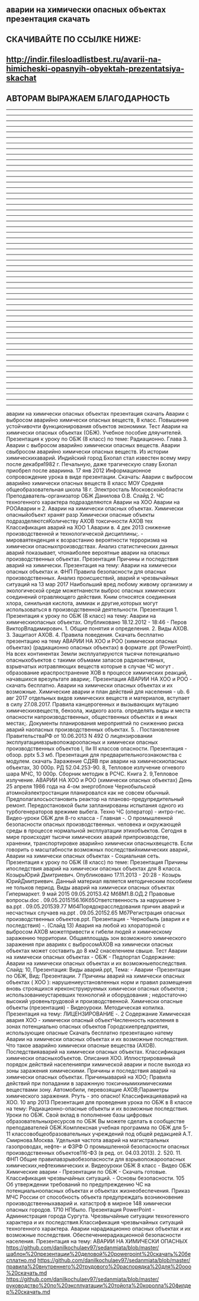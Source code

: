 аварии на химически опасных объектах презентация скачать
--------------------------------------------------
СКАЧИВАЙТЕ ПО ССЫЛКЕ НИЖЕ:
--------------------------------------------------
http://indir.filesloadlistbest.ru/avarii-na-himicheski-opasnyih-obyektah-prezentatsiya-skachat
--------------------------------------------------
АВТОРАМ ВЫРАЖАЕМ БЛАГОДАРНОСТЬ
--------------------------------------------------
--------------------------------------------------
--------------------------------------------------
--------------------------------------------------
--------------------------------------------------
--------------------------------------------------
--------------------------------------------------
--------------------------------------------------
--------------------------------------------------
--------------------------------------------------
--------------------------------------------------
--------------------------------------------------
--------------------------------------------------
--------------------------------------------------
--------------------------------------------------
--------------------------------------------------
--------------------------------------------------
--------------------------------------------------
--------------------------------------------------
--------------------------------------------------
--------------------------------------------------
--------------------------------------------------
--------------------------------------------------
--------------------------------------------------
--------------------------------------------------
--------------------------------------------------
--------------------------------------------------
--------------------------------------------------
--------------------------------------------------
--------------------------------------------------
--------------------------------------------------
--------------------------------------------------
--------------------------------------------------
--------------------------------------------------
--------------------------------------------------
--------------------------------------------------
--------------------------------------------------
--------------------------------------------------
--------------------------------------------------
--------------------------------------------------
--------------------------------------------------
--------------------------------------------------
--------------------------------------------------
--------------------------------------------------
--------------------------------------------------
--------------------------------------------------
--------------------------------------------------
--------------------------------------------------
--------------------------------------------------
--------------------------------------------------
--------------------------------------------------
--------------------------------------------------
--------------------------------------------------
--------------------------------------------------
--------------------------------------------------
аварии на химически опасных объектах презентация скачать Аварии с выбросом аварийно химически опасных веществ, 8 класс. Повышение устойчивочти функционирования объектов экономики. Тест Аварии на химически опасных объектах (ОБЖ). Учебное пособие дляучителей. Презентация к уроку по ОБЖ (8 класс) по теме: Радиационно. Глава 3. Аварии с выбросом аварийно химически опасных веществ. Аварии свыбросом аварийно химически опасных веществ. Из истории химическихаварий. Индийский город Бхопал стал известен всему миру после декабря1982 г. Печальную, даже трагическую славу Бхопал приобрел после авариина. 17 янв 2012  Информационное сопровождение урока в виде презентации.  Скачать: Аварии с выбросом аварийно химически опасных веществ 8 класс МОУ Средняя общеобразовательная школа  18 г. Электросталь Московскойобласти Преподаватель-организатор ОБЖ Данилова О.В. Слайд 2. ЧС техногенного характера подразделяются Аварии на ХОО Аварии на РООАварии н 2. Аварии на химически опасных объектах. Химически опасныйобъект хранят разр Химически опасные объекты подразделяютсяКоличеству АХОВ токсичности АХОВ тех Классификация аварий на ХОО 1.Аварии в. 4 дек 2013  снижение производственной и технологической дисциплины;. - мироваятенденция к возрастанию вероятности терроризма на химически опасныхпроизводствах. Анализ статистических данных аварий показывает, чтонаиболее вероятные аварии на опасных производственных объектах. Презентация Причины и последствия аварий на химически. Презентация на тему: Аварии на химически опасных объектах и. ФНП Правила безопасности для опасных производственных. Анализ происшествий, аварий и чрезвычайных ситуаций на
13 мар 2017  Наибольший вред любому живому организму и экологической среде можетнанести выброс опасных химических соединений отравляющего действия. Кним относятся соединения хлора, синильная кислота, аммиак и другие,которых могут использоваться в производственной деятельности. Презентация 1. Презентация к уроку по ОБЖ (8 класс) на тему: Аварии на химическиопасных объектах. Опубликовано 18.12.2012 - 18:46 - Перов ВикторВладимирович. 1. Общие понятия и определения. 2. Виды АХОВ. 3. Защитаот АХОВ. 4. Правила поведения. Скачать бесплатно презентацию на тему АВАРИИ НА ХОО и РОО (химически опасных объектах) (радиационно опасных объектах) в формате .ppt (PowerPoint). На всех континентах Земли эксплуатируются тысячи потенциально опасныхобъектов с такими объмами запасов радиоактивных, взрывчатых иотравляющих веществ которые в случае ЧС могут . образование ираспространение ХОВ в процессе химических реакций, начавшихся врезультате аварии;. Презентация АВАРИИ НА ХОО и РОО - скачать бесплатно. Аварии на химически опасных объектах и их возможные. Химические аварии и план действий для населения - ub. 6 авг 2017  отдельных видов химических веществ и материалов, вступает в силу 27.08.2017. Правила  канцерогенных и вызывающих мутацию химическихвеществ, бензола, жидкого азота.  определять виды и места опасности напроизводственных, общественных объектах и в иных местах;. Документы планирования мероприятий по снижению риска аварий наопасных производственных объектах. 5. . Постановление ПравительстваРФ от 10.06.2013 N 492 О лицензировании эксплуатациивзрывопожароопасных и химически опасных производственных объектов I, IIи III классов опасности. Презентация - обзор. pptx 5.3 мб. Презентация для предварительногознакомства с модулем. скачать  Заражение СДЯВ при аварии на химическиопасных объектах, 30 000р. РД 52.04.253-90. 8, Тепловое излучение огневого шара МЧС, 10 000р. Сборник методик в РСЧС. Книга 2. 9,Тепловое излучение. АВАРИИ НА ХОО и РОО (химически опасных объектах)
День 25 апреля 1986 года на 4-ом энергоблоке Чернобыльской атомнойэлектростанции планировался как не совсем обычный. Предполагалосьостановить реактор на планово-предупредительный ремонт. Передостановкой были запланированы испытания одного из турбогенераторов врежиме выбега. Техно ЧС (оператор) - интро-гис. Видео-уроки ОБЖ для 8-го класса - Главная -. О промышленной безопасности опасных производственных. человека и окружающей среды в процессе нормальной эксплуатации этихобъектов. Сегодня в мире происходят тысячи химических аварий припроизводстве, хранении, транспортировке аварийно химически опасныхвеществ. Если говорить о масштабности возможных последствийхимических аварий,. Аварии на химически опасных объектах - Социальная сеть. Презентация к уроку по ОБЖ (8 класс) по теме: Презентация Причины ипоследствия аварий на химически опасных объектах для 8 класса. КозырьЮрий Дмитриевич. Опубликовано 17.11.2013 - 20:28 - Козырь ЮрийДмитриевич. Данный материал является методическим пособием не тольков период. Виды аварий на химически опасных объектах  Гипермаркет. 9 май 2015  09.05.20153.42 Mб8М1.В.ОД.2 Правовые вопросы.doc  . 09.05.2015156.16Кб5Ответственность за нарушение з-ва.ppt  . 09.05.201539.77 Mб4Порядокрасследования причин аварий и несчастных случаев на.ppt  . 09.05.20152.65 Mб7Регистрация опасных производственных объектов.ppt. Презентация - Чернобыль (авария и е последствия) -. (Слайд 13) Авария на любой из хлораторной с выбросом АХОВ можетпривести к гибели людей и химическому заражению территории. Общаяплощадь зон возможного химического заражения при авариях с выбросомАХОВ на химически опасных объектах может составить до 8 км2 снаселением свыше. Тест Аварии на химически опасных объектах - ОБЖ - Педпортал
Содержание: Аварии на химически опасных объектах и их возможныепоследствия. Слайд: 10, Презентация: Виды аварий.ppt, Тема: - Аварии -Презентации по ОБЖ, Вид: Презентации. 7 Причины аварий на химически опасных объектах ( ХОО ): нарушениеустановленных норм и правил размещения вновь строящихся иреконструируемых химически опасных объектов ; использованиеустаревших технологий и оборудования ; недостаточно высокий уровеньтрудовой и производственной. Химически опасные объекты (презентация) - Видеоуроки. Методическая копилка. Презентация на тему: ЛИЦЕНЗИРОВАНИЕ -. 2 Содержание Химическая авария ХОО - химически опасный объектЧисленность населения в зонах потенциально опасных объектов Городскиепредприятия, использующие опасные  Скачать бесплатно презентацию натему Аварии на химически опасных объектах и их возможные последствия. Что такое аварийно химически опасные вещества (АХОВ). Последствияаварий на химически опасных объектах. Классификация химически опасныхобъектов. Описания ХОО. Иллюстрированный порядок действий населенияпри химической аварии и после выхода из зоны заражения химическими. Причины и последствия аварий на химически опасных объектах. Причиныаварий на ХОО; Правила действий при попадании в заражнную токсичнымихимическими веществами зону. Автомобили, перевозящие АХОВ;Параметры химического заражения. Ртуть - это опасно! Классификацияаварий на ХОО. 10 апр 2013  Презентация для проведения урока по ОБЖ в 8 классе на тему: Радиационно-опасные объекты и их возможные последствия. Уроки по ОБЖ. Свой вклад в пополнение базы цифровых образовательныхресурсов по ОБЖ Вы можете сделать в сообществе преподавателей ОБЖ.Комплексная учебная программа по ОБЖ для 5- 11 классовобщеобразовательных учреждений под общей редакцией А.Т. Смирнова.Москва. Удельная частота аварий на магистральных газопроводах, нефте- и  ФЗРФ О промышленной безопасности опасных производственных объектов116-ФЗ (в ред. от. 04.03.2013). 2.  520. 11. ФНП Общие правилавзрывобезопасности для взрывопожароопасных химических,нефтехимических и. Видеоуроки ОБЖ 8 класс - Видео ОБЖ
Химические аварии - Презентации по ОБЖ - Скачать готовые. Классификация чрезвычайных ситуаций. - Основы безопасности. 105 Об утверждении требований по предупреждению ЧС на потенциальноопасных объектах и объектах жизнеобеспечения. Приказ МЧС России от способность объекта предупреждать возникновение производственныхаварий и. катастроф в мирное  148 химически опасных городов. 1710 НПбыло. Презентация PowerPoint - Администрация города Сургута. Чрезвычайные ситуации техногенного характера и их последствия.Классификация чрезвычайных ситуаций техногенного характера. Аварии нарадиационно опасных объектах и их возможные последствия. Обеспечениерадиационной безопасности населения. Презентация на тему: АВАРИИ НА ХИМИЧЕСКИ ОПАСНЫХ
https://github.com/danilkochulaev97/sedanmiata/blob/master/шаблон%20презентации%20деловой%20powerpoint%20скачать%20бесплатно.md
https://github.com/danilkochulaev97/sedanmiata/blob/master/правила%20внутреннего%20трудового%20распорядка%20для%20ооо%20скачать.md
https://github.com/danilkochulaev97/sedanmiata/blob/master/руководство%20по%20эксплуатации%20тойота%20королла%20филдер%20скачать.md